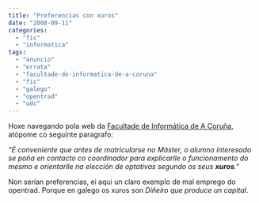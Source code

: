 ```yaml
---
title: "Preferencias con xuros"
date: "2008-09-11"
categories: 
  - "fic"
  - "informatica"
tags: 
  - "anuncio"
  - "errata"
  - "facultade-de-informatica-de-a-coruna"
  - "fic"
  - "galego"
  - "opentrad"
  - "udc"
---
```


Hoxe navegando pola web da [Facultade de Informática de A Coruña](http://www.fic.udc.es/NewsContent.do?newsId=17401&urlCurrent=/MainPage.do), atópome co seguinte paragrafo:

_"É conveniente que antes de matricularse no Máster, o alumno interesado se poña en contacto co coordinador para explicarlle o funcionamento do mesmo e orientarlle na elección de optativas segundo os seus **xuros**."_

Non serían preferencias, ei aqui un claro exemplo de mal emprego do opentrad. Porque en galego os xuros son _Diñeiro que produce un capital_.
